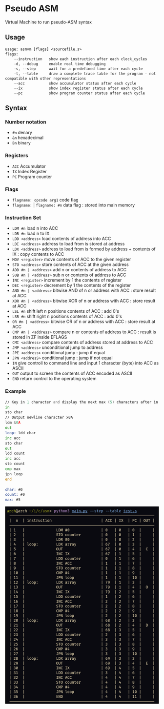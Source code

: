 # Pseudo ASM
Virtual Machine to run pseudo-ASM syntax

## Usage

```
usage: asmvm [flags] <sourcefile.s>
flags:
	--instruction	show each instruction after each clock_cycles
	-d, --debug  	enable real time debugging
	-s, --step   	wait for a predefined time after each cycle
	-t, --table  	draw a complete trace table for the program - not compatible with other representations
	--acc        	show accumulator status after each cycle
	--ix         	show index register status after each cycle
	--pc         	show program counter status after each cycle
 ```

## Syntax

### Number notation
 - `#n` denary
 - `&n` hexadecimal
 - `Bn` binary
 
### Registers

 - `ACC` Accumulator
 - `IX` Index Register
 - `PC` Program counter

### Flags
 - `flagname: opcode arg1` code flag
 - `flagname:` | `flagname: #n` data flag : stored into main memory

### Instruction Set
 - `LDM #n` load n into ACC
 - `LDR #n` load n to IX
 - `LDD <address>` load contents of address into ACC
 - `LDI <address>` address to load from is stored at address
 - `LDX <address>` address to load from is formed by address + contents of IX : copy contents to ACC
 - `MOV <register>` move contents of ACC to the given register
 - `STO <address>` store contents of ACC at the given address
 - `ADD #n | <address>` add n or contents of address to ACC
 - `SUB #n | <address>` sub n or contents of address to ACC
 - `INC <register>` increment by 1 the contents of register
 - `DEC <register>` decrement by 1 the contents of the register
 - `AND #n | <address>` bitwise AND of n or address with ACC : store result at ACC
 - `XOR #n | <address>` bitwise XOR of n or address with ACC : store result at ACC
 - `LSL #n` shift left n positions contents of ACC : add 0's
 - `LSR #n` shift right n positions contents of ACC : add 0's
 - `OR #n | <address>` bitwise OR of n or address with ACC : store result at ACC
 - `CMP #n | <address>` compare n or contents of address to ACC : result is stored in ZF inside EFLAGS
 - `CMI <address>` compare contents of address stored at address to ACC
 - `JMP <address>` unconditional jump to address
 - `JPE <address>` conditional jump : jump if equal
 - `JPN <addresS>` conditional jump : jump if not equal
 - `IN` give controll to command line and input 1 character (byte) into ACC as ASCII
 - `OUT` output to screen the contents of ACC encoded as ASCII
 - `END` return control to the operating system
 
### Example

```asm
// Key in 1 character and display the next max (5) characters after in ASCII order
in
sto char
// Output newline character x0A
ldm &0A
out
loop: ldd char
inc acc
sto char
out
ldd count
inc acc
sto count
cmp max
jpn loop
end

char: #0
count: #0
max: #5
```

![error displaying image -> image.png](image.png?raw=true "Title")
